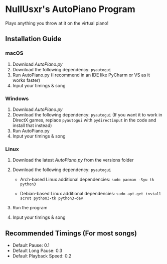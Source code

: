# NullUsxr's AutoPiano Program
Plays anything you throw at it on the virtual piano!


## Installation Guide
### macOS
1. Download *AutoPiano.py*
2. Download the following dependency: `pyautogui`
3. Run AutoPiano.py (I recommend in an IDE like PyCharm or VS as it works faster)
4. Input your timings & song
  
### Windows
1. Download *AutoPiano.py*
2. Download the following dependency: `pyautogui` (If you want it to work in DirectX games, replace `pyautogui` with `pydirectinput` in the code and install that instead)
3. Run AutoPiano.py
4. Input your timings & song



### Linux
1. Download the latest *AutoPiano.py* from the versions folder
2. Download the following dependency: `pyautogui`

      + Arch-based Linux additional dependencies: `sudo pacman -Syu tk python3`
  
      + Debian-based Linux additional dependencies: `sudo apt-get install scrot python3-tk python3-dev`
  
3. Run the program
4. Input your timings & song

## Recommended Timings (For most songs)

   - Default Pause: 0.1
   - Default Long Pause: 0.3
   - Default Playback Speed: 0.2

